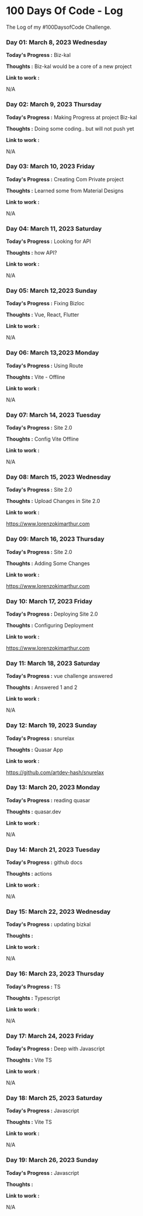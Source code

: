 # 100 Days Of Code - Log

The Log of my #100DaysofCode Challenge.

### Day 01: March 8, 2023 Wednesday

**Today's Progress :** Biz-kal

**Thoughts :** 
Biz-kal would be a core of a new project

**Link to work :**

N/A

### Day 02: March 9, 2023 Thursday

**Today's Progress :** Making Progress at project Biz-kal

**Thoughts :**
Doing some coding.. but will not push yet

**Link to work :**

N/A

### Day 03: March 10, 2023 Friday

**Today's Progress :** Creating Com Private project

**Thoughts :**
Learned some from Material Designs

**Link to work :**

N/A

### Day 04: March 11, 2023 Saturday

**Today's Progress :** Looking for API

**Thoughts :**
how API?

**Link to work :**

N/A

### Day 05: March 12,2023 Sunday

**Today's Progress :** Fixing Bizloc

**Thoughts :**
Vue, React, Flutter 

**Link to work :**

N/A

### Day 06: March 13,2023 Monday

**Today's Progress :** Using Route

**Thoughts :**
Vite - Offline

**Link to work :**

N/A

### Day 07: March 14, 2023 Tuesday

**Today's Progress :** Site 2.0

**Thoughts :**
Config Vite Offline

**Link to work :**

N/A

### Day 08: March 15, 2023 Wednesday

**Today's Progress :** Site 2.0

**Thoughts :**
Upload Changes in Site 2.0

**Link to work :**

https://www.lorenzokimarthur.com

### Day 09: March 16, 2023 Thursday

**Today's Progress :** Site 2.0

**Thoughts :**
Adding Some Changes

**Link to work :**

https://www.lorenzokimarthur.com

### Day 10: March 17, 2023 Friday

**Today's Progress :** Deploying Site 2.0

**Thoughts :**
Configuring Deployment

**Link to work :**

https://www.lorenzokimarthur.com

### Day 11: March 18, 2023 Saturday

**Today's Progress :** vue challenge answered

**Thoughts :** 
Answered 1 and 2

**Link to work :**

N/A

### Day 12: March 19, 2023 Sunday

**Today's Progress :** snurelax

**Thoughts :** Quasar App

**Link to work :**

https://github.com/artdev-hash/snurelax

### Day 13: March 20, 2023 Monday

**Today's Progress :** reading quasar

**Thoughts :** quasar.dev

**Link to work :**

N/A

### Day 14: March 21, 2023 Tuesday

**Today's Progress :** github docs

**Thoughts :** actions

**Link to work :**

N/A

### Day 15: March 22, 2023 Wednesday

**Today's Progress :** updating bizkal

**Thoughts :** 

**Link to work :**

N/A

### Day 16: March 23, 2023 Thursday

**Today's Progress :** TS

**Thoughts :** Typescript

**Link to work :**

N/A

### Day 17: March 24, 2023 Friday

**Today's Progress :** Deep with Javascript

**Thoughts :** Vite TS

**Link to work :**

N/A

### Day 18: March 25, 2023 Saturday

**Today's Progress :** Javascript

**Thoughts :** Vite TS

**Link to work :**

N/A

### Day 19: March 26, 2023 Sunday

**Today's Progress :** Javascript

**Thoughts :** 

**Link to work :**

N/A

